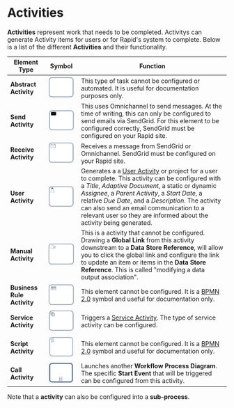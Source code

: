 # Activities

**Activities** represent work that needs to be completed. Activitys can generate Activity items for users or for Rapid's system to complete. Below is a list of the different **Activities** and their functionality.

| Element Type | Symbol | Function |
| --- | --- | --- |
| **Abstract Activity** |![A screenshot of a default activity element. The activity is a rounded rectangle that is empty inside.](Task.png)| This type of task cannot be configured or automated. It is useful for documentation purposes only. |
| **Send Activity** |![A screenshot of a "Send Activity" element. The activity is a rounded rectangle that has a black envelop inside, in the upper-left corner.](<Task Send.png>)| This uses Omnichannel to send messages. At the time of writing, this can only be configured to send emails via SendGrid. For this element to be configured correctly, SendGrid must be configured on your Rapid site. |
| **Receive Activity** |![A screenshot of a "Receive Activity" element. The activity is a rounded rectangle that has a white envelop inside, in the upper-left corner.](<Task Receive.png>)| Receives a message from SendGrid or Omnichannel. SendGrid must be configured on your Rapid site.|
| **User Activity** |![A screenshot of a "User Activity" element. The activity is a rounded rectangle that has a symbol of a person inside, in the upper-left corner.](<Task User.png>)| Generates a a [User Activity](</docs/Rapid/3-Keyper Manual/3-Workflow/3-Execution/5-Activities/user-task/user-task.md>) or project for a user to complete. This activity can be configured with a *Title*, *Adaptive Document*, a static or dynamic *Assignee*, a *Parent Activity*, a *Start Date*, a relative *Due Date*, and a *Description*. The activity can also send an email communication to a relevant user so they are informed about the activity being generated. |
| **Manual Activity** |![A screenshot of a "Manual Activity" element. The activity is a rounded rectangle that has a hand inside, in the upper-left corner.](<Task Manual.png>)| This is a activity that cannot be configured. Drawing a **Global Link** from this activity downstream to a **Data Store Reference**, will allow you to click the global link and configure the link to update an item or items in the **Data Store Reference**. This is called "modifying a data output association".|
| **Business Rule Activity** |![A screenshot of a "Business Rule Activity" element. The activity is a rounded rectangle that has a table or spreadsheet icon inside, in the upper-left corner.](<Task Business Rule.png>)| This element cannot be configured. It is a [BPMN 2.0](https://www.bpmn.org/) symbol and useful for documentation only. |
| **Service Activity** |![A screenshot of a "Service Activity" element. The activity is a rounded rectangle that has a symbol of two cogs inside, in the upper-left corner.](<Task Service.png>)| Triggers a [Service Activity](</docs/Rapid/3-Keyper Manual/3-Workflow/3-Execution/5-Activities/service-task/service-task.md>). The type of service activity can be configured. |
| **Script Activity** |![A screenshot of a "Script Activity" element. The activity is a rounded rectangle that has an unravelled scroll inside, in the upper-left corner.](<Task Script.png>) | This element cannot be configured. It is a [BPMN 2.0](https://www.bpmn.org/) symbol and useful for documentation only. |
| **Call Activity** |![A screenshot of a "Call Activity" element. The element is a rounded rectangle that has a thick, dark border. Inside the element, at the bottom, there is an icon of a plus symbol.](<Task Call.png>)| Launches another **Workflow Process Diagram**. The specific **Start Event** that will be triggered can be configured from this activity. |

Note that a **activity** can also be configured into a **sub-process**.
